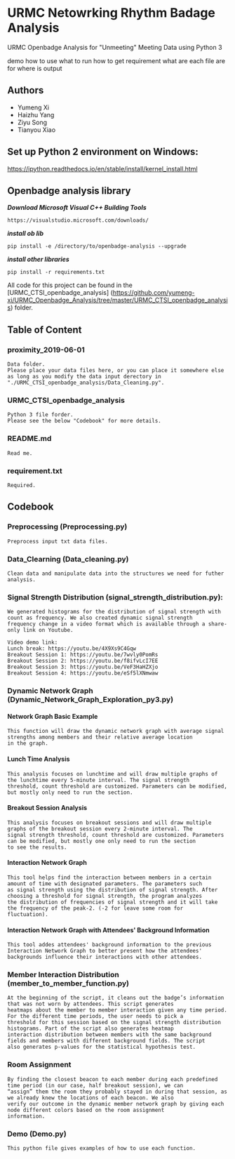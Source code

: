 # URMC Netowrking Rhythm Badage Analysis
URMC Openbadge Analysis for "Unmeeting" Meeting Data using Python 3

demo how to use 
what to run 
how to get requirement 
what are each file are for 
where is output 

## Authors
* Yumeng Xi
* Haizhu Yang
* Ziyu Song
* Tianyou Xiao


## Set up Python 2 environment on Windows:
https://ipython.readthedocs.io/en/stable/install/kernel_install.html

## Openbadge analysis library
***Download Microsoft Visual C++ Building Tools***
```
https://visualstudio.microsoft.com/downloads/
```
***install ob lib***
```
pip install -e /directory/to/openbadge-analysis --upgrade
```
***install other libraries***
```
pip install -r requirements.txt
```
All code for this project can be found in the [URMC_CTSI_openbadge_analysis]
(https://github.com/yumeng-xi/URMC_Openbadge_Analysis/tree/master/URMC_CTSI_openbadge_analysis) folder.


## Table of Content

### proximity_2019-06-01
```
Data folder.
Please place your data files here, or you can place it somewhere else as long as you modify the data input derectory in 
"./URMC_CTSI_openbadge_analysis/Data_Cleaning.py". 
```

### URMC_CTSI_openbadge_analysis
```
Python 3 file forder.
Please see the below "Codebook" for more details. 
```

### README.md
```
Read me. 
```

### requirement.txt
```
Required. 
```


## Codebook
### Preprocessing (Preprocessing.py)
```
Preprocess input txt data files. 
```

### Data_Clearning (Data_cleaning.py)
```
Clean data and manipulate data into the structures we need for futher analysis. 
```

### Signal Strength Distribution (signal_strength_distribution.py):
```
We generated histograms for the distribution of signal strength with count as frequency. We also created dynamic signal strength 
frequency change in a video format which is available through a share-only link on Youtube.

Video demo link: 
Lunch break: https://youtu.be/4X9Xs9C4Gqw 
Breakout Session 1: https://youtu.be/7wvly0PomRs 
Breakout Session 2: https://youtu.be/f8ifvLcI7EE 
Breakout Session 3: https://youtu.be/VeF3HaHZXjo 
Breakout Session 4: https://youtu.be/eSf5lXNmwaw 
```

### Dynamic Network Graph (Dynamic_Network_Graph_Exploration_py3.py)
#### Network Graph Basic Example
```
This function will draw the dynamic network graph with average signal strengths among members and their relative average location 
in the graph. 

```
#### Lunch Time Analysis
```
This analysis focuses on lunchtime and will draw multiple graphs of the lunchtime every 5-minute interval. The signal strength 
threshold, count threshold are customized. Parameters can be modified, but mostly only need to run the section.
```
#### Breakout Session Analysis
```
This analysis focuses on breakout sessions and will draw multiple graphs of the breakout session every 2-minute interval. The 
signal strength threshold, count threshold are customized. Parameters can be modified, but mostly one only need to run the section 
to see the results. 
```
#### Interaction Network Graph
```
This tool helps find the interaction between members in a certain amount of time with designated parameters. The parameters such 
as signal strength using the distribution of signal strength. After choosing a threshold for signal strength, the program analyzes 
the distribution of frequencies of signal strength and it will take the frequency of the peak-2. (-2 for leave some room for 
fluctuation).
```
#### Interaction Network Graph with Attendees' Background Information
```
This tool addes attendees' background information to the previous Interaction Network Graph to better present how the attendees' 
backgrounds influence their interactions with other attendees.
```
### Member Interaction Distribution (member_to_member_function.py)
```
At the beginning of the script, it cleans out the badge’s information that was not worn by attendees. This script generates 
heatmaps about the member to member interaction given any time period. For the different time periods, the user needs to pick a 
threshold for this session based on the signal strength distribution histograms. Part of the script also generates heatmap 
interaction distribution between members with the same background fields and members with different background fields. The script 
also generates p-values for the statistical hypothesis test. 
```

### Room Assignment
```
By finding the closest beacon to each member during each predefined time period (in our case, half breakout session), we can 
“assign” them the room they probably stayed in during that session, as we already knew the locations of each beacon. We also 
verify our outcome in the dynamic member network graph by giving each node different colors based on the room assignment 
information. 
```

### Demo (Demo.py)
```
This python file gives examples of how to use each function. 
```
